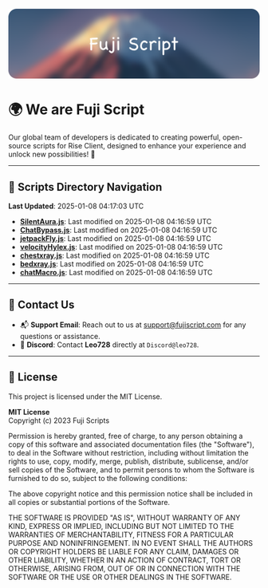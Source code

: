 ![Banner](.github/b.webp)

# 🌍 **We are Fuji Script**

Our global team of developers is dedicated to creating powerful, open-source scripts for Rise Client, designed to enhance your experience and unlock new possibilities! 🌟

---
<!-- SCRIPTS_NAVIGATION_START -->
## 📂 **Scripts Directory Navigation**

**Last Updated**: 2025-01-08 04:17:03 UTC

- **[SilentAura.js](scripts/SilentAura.js)**: Last modified on 2025-01-08 04:16:59 UTC
- **[ChatBypass.js](scripts/ChatBypass.js)**: Last modified on 2025-01-08 04:16:59 UTC
- **[jetpackFly.js](scripts/jetpackFly.js)**: Last modified on 2025-01-08 04:16:59 UTC
- **[velocityHylex.js](scripts/velocityHylex.js)**: Last modified on 2025-01-08 04:16:59 UTC
- **[chestxray.js](scripts/chestxray.js)**: Last modified on 2025-01-08 04:16:59 UTC
- **[bedxray.js](scripts/bedxray.js)**: Last modified on 2025-01-08 04:16:59 UTC
- **[chatMacro.js](scripts/chatMacro.js)**: Last modified on 2025-01-08 04:16:59 UTC

<!-- SCRIPTS_NAVIGATION_END -->

---

## 💬 **Contact Us**  
- 📬 **Support Email**: Reach out to us at [support@fujiscript.com](mailto:support@fujiscript.com) for any questions or assistance.  
- 💬 **Discord**: Contact **Leo728** directly at `Discord@leo728`.

---

## 📜 **License**

This project is licensed under the MIT License.  

**MIT License**  
Copyright (c) 2023 Fuji Scripts  

Permission is hereby granted, free of charge, to any person obtaining a copy of this software and associated documentation files (the "Software"), to deal in the Software without restriction, including without limitation the rights to use, copy, modify, merge, publish, distribute, sublicense, and/or sell copies of the Software, and to permit persons to whom the Software is furnished to do so, subject to the following conditions:  

The above copyright notice and this permission notice shall be included in all copies or substantial portions of the Software.  

THE SOFTWARE IS PROVIDED "AS IS", WITHOUT WARRANTY OF ANY KIND, EXPRESS OR IMPLIED, INCLUDING BUT NOT LIMITED TO THE WARRANTIES OF MERCHANTABILITY, FITNESS FOR A PARTICULAR PURPOSE AND NONINFRINGEMENT. IN NO EVENT SHALL THE AUTHORS OR COPYRIGHT HOLDERS BE LIABLE FOR ANY CLAIM, DAMAGES OR OTHER LIABILITY, WHETHER IN AN ACTION OF CONTRACT, TORT OR OTHERWISE, ARISING FROM, OUT OF OR IN CONNECTION WITH THE SOFTWARE OR THE USE OR OTHER DEALINGS IN THE SOFTWARE.  
